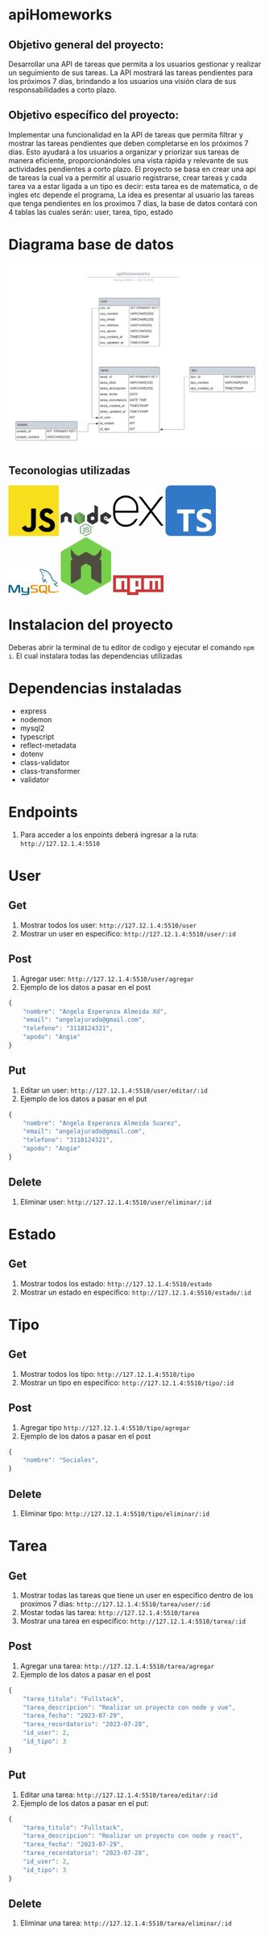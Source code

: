 # apiHomeworks
## Objetivo general del proyecto:
Desarrollar una API de tareas que permita a los usuarios gestionar y realizar un seguimiento de sus tareas. La API mostrará las tareas pendientes para los próximos 7 días, brindando a los usuarios una visión clara de sus responsabilidades a corto plazo.

## Objetivo específico del proyecto:
Implementar una funcionalidad en la API de tareas que permita filtrar y mostrar las tareas pendientes que deben completarse en los próximos 7 días. Esto ayudará a los usuarios a organizar y priorizar sus tareas de manera eficiente, proporcionándoles una vista rápida y relevante de sus actividades pendientes a corto plazo. El proyecto se basa en crear una api de tareas la cual va a permitir al usuario registrarse, crear tareas y cada tarea va a estar ligada a un tipo es decir: esta tarea es de matematica, o de ingles etc depende el programa, La idea es presentar al usuario las tareas que tenga pendientes en los proximos 7 dias, la base de datos contará con 4 tablas las cuales serán: user, tarea, tipo, estado
# Diagrama base de datos
![diagrama](./assets/diagrama.png)

## Teconologias utilizadas
<div>
    <img src="./assets/javaScript.png" alt="javaScript Logo" width="100">
    <img src="./assets/node.png" alt="node Logo" width="100">
    <img src="./assets/express.png" alt="express Logo" width="100">
    <img src="./assets/typeScript.png" alt="typeScript Logo" width="100">
    <img src="./assets/mySql.png" alt="MySQL Logo" width="100">
    <img src="./assets/nodemon.png" alt="nodemon Logo" width="100">
    <img src="./assets/npm.png" alt="npm Logo" width="100">
</div>

# Instalacion del proyecto
Deberas abrir la terminal de tu editor de codigo y ejecutar el comando `npm i`.
El cual instalara todas las dependencias utilizadas
# Dependencias instaladas
- express
- nodemon
- mysql2
- typescript
- reflect-metadata
- dotenv
- class-validator
- class-transformer
- validator
# Endpoints
1. Para acceder a los enpoints deberá ingresar a la ruta: `http://127.12.1.4:5510`
# User
## Get
1. Mostrar todos los user: `http://127.12.1.4:5510/user`
2. Mostrar un user en especifico: `http://127.12.1.4:5510/user/:id`
## Post
1. Agregar user: `http://127.12.1.4:5510/user/agregar`
2. Ejemplo de los datos a pasar en el post
```js
{
    "nombre": "Angela Esperanza Almeida Xd", 
    "email": "angelajurado@gmail.com", 
    "telefono": "3118124321", 
    "apodo": "Angie"
}
```
## Put
1. Editar un user: `http://127.12.1.4:5510/user/editar/:id`
2. Ejemplo de los datos a pasar en el put
```js
{
    "nombre": "Angela Esperanza Almeida Suarez", 
    "email": "angelajurado@gmail.com", 
    "telefono": "3118124321", 
    "apodo": "Angie"
}
```
## Delete
1. Eliminar user: `http://127.12.1.4:5510/user/eliminar/:id`
# Estado
## Get
1. Mostrar todos los estado: `http://127.12.1.4:5510/estado`
2. Mostrar un estado en especifico: `http://127.12.1.4:5510/estado/:id`
# Tipo
## Get
1. Mostrar todos los tipo: `http://127.12.1.4:5510/tipo`
2. Mostrar un tipo en especifico: `http://127.12.1.4:5510/tipo/:id`
## Post
1. Agregar tipo `http://127.12.1.4:5510/tipo/agregar`
2. Ejemplo de los datos a pasar en el post
```js
{
    "nombre": "Sociales", 
}
```
## Delete
1. Eliminar tipo: `http://127.12.1.4:5510/tipo/eliminar/:id`
# Tarea
## Get
1. Mostrar todas las tareas que tiene un user en especifico dentro de los proximos 7 dias: `http://127.12.1.4:5510/tarea/user/:id` 
2. Mostar todas las tarea: `http://127.12.1.4:5510/tarea`
3. Mostrar una tarea en especifico: `http://127.12.1.4:5510/tarea/:id`
## Post
1. Agregar una tarea: `http://127.12.1.4:5510/tarea/agregar`
2. Ejemplo de los datos a pasar en el post
```js
{
    "tarea_titulo": "Fullstack",
    "tarea_descripcion": "Realizar un proyecto con node y vue",
    "tarea_fecha": "2023-07-29",
    "tarea_recordatorio": "2023-07-28",
    "id_user": 2,
    "id_tipo": 3
}
```
## Put
1. Editar una tarea: `http://127.12.1.4:5510/tarea/editar/:id`
2. Ejemplo de los datos a pasar en el put:
```js
{
    "tarea_titulo": "Fullstack",
    "tarea_descripcion": "Realizar un proyecto con node y react",
    "tarea_fecha": "2023-07-29",
    "tarea_recordatorio": "2023-07-28",
    "id_user": 2,
    "id_tipo": 3
}
```
## Delete
1. Eliminar una tarea: `http://127.12.1.4:5510/tarea/eliminar/:id`